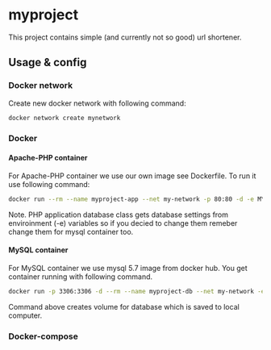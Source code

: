 # myproject

This project contains simple (and currently not so good) url shortener. 

## Usage & config

### Docker network

Create new docker network with following command:
``` bash
docker network create mynetwork
```

### Docker

#### Apache-PHP container

For Apache-PHP container we use our own image see Dockerfile. To run it use following command:

``` bash
docker run --rm --name myproject-app --net my-network -p 80:80 -d -e MYSQL_HOST=myproject-db -e MYSQL_USER=admin -e MYSQL_DATABASE=test -e MYSQL_PASSWORD=passwd myproject-app
```

Note. PHP application database class gets database settings from enviroinment (-e) variables so if you decied to change them remeber change them for mysql container too.

#### MySQL container

For MySQL container we use mysql 5.7 image from docker hub. You get container running with following command.

``` bash
docker run -p 3306:3306 -d --rm --name myproject-db --net my-network -e MYSQL_USER=admin -e MYSQL_DATABASE=test -e MYSQL_PASSWORD=passwd -e MYSQL_RANDOM_ROOT_PASSWORD=true -v $(pwd)/.data:/var/lib/mysql mysql:5.7
```
Command above creates volume for database which is saved to local computer.

### Docker-compose

